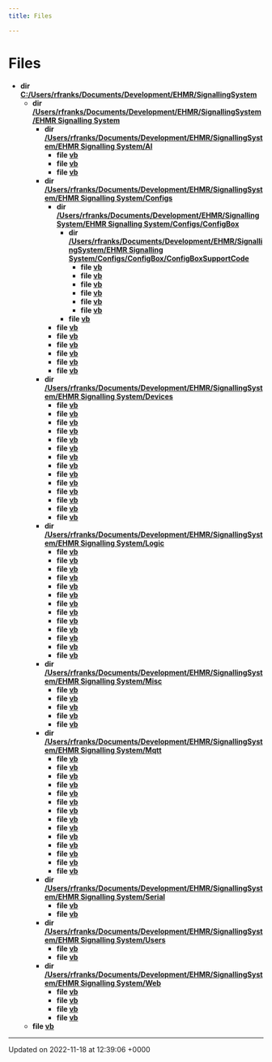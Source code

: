 ```yaml
---
title: Files

---
```


# Files




* **dir [C:/Users/rfranks/Documents/Development/EHMR/SignallingSystem](/SignallingSystem-doc/vb/Files/dir_24eb6ebeb63d5b56f42df688effeb974/#dir-c:/users/rfranks/documents/development/ehmr/signallingsystem)** 
    * **dir [/Users/rfranks/Documents/Development/EHMR/SignallingSystem/EHMR Signalling System](/SignallingSystem-doc/vb/Files/dir_18c6c6d0c544fef64a2875af7ea8e466/#dir-c:/users/rfranks/documents/development/ehmr/signallingsystem/ehmr-signalling-system)** 
        * **dir [/Users/rfranks/Documents/Development/EHMR/SignallingSystem/EHMR Signalling System/AI](/SignallingSystem-doc/vb/Files/dir_c94eee4a6c024bf817b0914ed261a446/#dir-c:/users/rfranks/documents/development/ehmr/signallingsystem/ehmr-signalling-system/ai)** 
            * **file [vb](/SignallingSystem-doc/vb/Files/AIEastBound_8vb/#file-aieastbound.vb)** 
            * **file [vb](/SignallingSystem-doc/vb/Files/AIStart_8vb/#file-aistart.vb)** 
            * **file [vb](/SignallingSystem-doc/vb/Files/AIWestBound_8vb/#file-aiwestbound.vb)** 
        * **dir [/Users/rfranks/Documents/Development/EHMR/SignallingSystem/EHMR Signalling System/Configs](/SignallingSystem-doc/vb/Files/dir_ab5363af54f8ef3bb62d5dbdee7542a2/#dir-c:/users/rfranks/documents/development/ehmr/signallingsystem/ehmr-signalling-system/configs)** 
            * **dir [/Users/rfranks/Documents/Development/EHMR/SignallingSystem/EHMR Signalling System/Configs/ConfigBox](/SignallingSystem-doc/vb/Files/dir_595c56e507eac15fe72ef685bde9a1f3/#dir-c:/users/rfranks/documents/development/ehmr/signallingsystem/ehmr-signalling-system/configs/configbox)** 
                * **dir [/Users/rfranks/Documents/Development/EHMR/SignallingSystem/EHMR Signalling System/Configs/ConfigBox/ConfigBoxSupportCode](/SignallingSystem-doc/vb/Files/dir_1411712a680355ea84ee88b7ce929b43/#dir-c:/users/rfranks/documents/development/ehmr/signallingsystem/ehmr-signalling-system/configs/configbox/configboxsupportcode)** 
                    * **file [vb](/SignallingSystem-doc/vb/Files/ConfigCrossing_8vb/#file-configcrossing.vb)** 
                    * **file [vb](/SignallingSystem-doc/vb/Files/ConfigLevers_8vb/#file-configlevers.vb)** 
                    * **file [vb](/SignallingSystem-doc/vb/Files/ConfigPoints_8vb/#file-configpoints.vb)** 
                    * **file [vb](/SignallingSystem-doc/vb/Files/ConfigPower_8vb/#file-configpower.vb)** 
                    * **file [vb](/SignallingSystem-doc/vb/Files/ConfigSections_8vb/#file-configsections.vb)** 
                    * **file [vb](/SignallingSystem-doc/vb/Files/ConfigSignals_8vb/#file-configsignals.vb)** 
                * **file [vb](/SignallingSystem-doc/vb/Files/Configs_8vb/#file-configs.vb)** 
            * **file [vb](/SignallingSystem-doc/vb/Files/Definitions_8vb/#file-definitions.vb)** 
            * **file [vb](/SignallingSystem-doc/vb/Files/GlobalConfig_8vb/#file-globalconfig.vb)** 
            * **file [vb](/SignallingSystem-doc/vb/Files/PopUpConfig_8vb/#file-popupconfig.vb)** 
            * **file [vb](/SignallingSystem-doc/vb/Files/RuntimeConfig_8vb/#file-runtimeconfig.vb)** 
            * **file [vb](/SignallingSystem-doc/vb/Files/StaticValues_8vb/#file-staticvalues.vb)** 
            * **file [vb](/SignallingSystem-doc/vb/Files/UpdateSettings_8vb/#file-updatesettings.vb)** 
        * **dir [/Users/rfranks/Documents/Development/EHMR/SignallingSystem/EHMR Signalling System/Devices](/SignallingSystem-doc/vb/Files/dir_3c18a1ce60c13d83f5be1a7fa3e9879a/#dir-c:/users/rfranks/documents/development/ehmr/signallingsystem/ehmr-signalling-system/devices)** 
            * **file [vb](/SignallingSystem-doc/vb/Files/AnalogIOManager_8vb/#file-analogiomanager.vb)** 
            * **file [vb](/SignallingSystem-doc/vb/Files/Buttons_8vb/#file-buttons.vb)** 
            * **file [vb](/SignallingSystem-doc/vb/Files/DigitalDeviceAddress_8vb/#file-digitaldeviceaddress.vb)** 
            * **file [vb](/SignallingSystem-doc/vb/Files/FrameIndicatorLights_8vb/#file-frameindicatorlights.vb)** 
            * **file [vb](/SignallingSystem-doc/vb/Files/Fuses_8vb/#file-fuses.vb)** 
            * **file [vb](/SignallingSystem-doc/vb/Files/Levers_8vb/#file-levers.vb)** 
            * **file [vb](/SignallingSystem-doc/vb/Files/LineSide_8vb/#file-lineside.vb)** 
            * **file [vb](/SignallingSystem-doc/vb/Files/MimicDiagram_8vb/#file-mimicdiagram.vb)** 
            * **file [vb](/SignallingSystem-doc/vb/Files/PointSections_8vb/#file-pointsections.vb)** 
            * **file [vb](/SignallingSystem-doc/vb/Files/Points_8vb/#file-points.vb)** 
            * **file [vb](/SignallingSystem-doc/vb/Files/Relays_8vb/#file-relays.vb)** 
            * **file [vb](/SignallingSystem-doc/vb/Files/Signals_8vb/#file-signals.vb)** 
            * **file [vb](/SignallingSystem-doc/vb/Files/Sound_8vb/#file-sound.vb)** 
            * **file [vb](/SignallingSystem-doc/vb/Files/TrackSections_8vb/#file-tracksections.vb)** 
        * **dir [/Users/rfranks/Documents/Development/EHMR/SignallingSystem/EHMR Signalling System/Logic](/SignallingSystem-doc/vb/Files/dir_4fdad2bb8468acc8b4ea69541081aa68/#dir-c:/users/rfranks/documents/development/ehmr/signallingsystem/ehmr-signalling-system/logic)** 
            * **file [vb](/SignallingSystem-doc/vb/Files/BlockSections_8vb/#file-blocksections.vb)** 
            * **file [vb](/SignallingSystem-doc/vb/Files/EastBoundComputer_8vb/#file-eastboundcomputer.vb)** 
            * **file [vb](/SignallingSystem-doc/vb/Files/EastBoundManual_8vb/#file-eastboundmanual.vb)** 
            * **file [vb](/SignallingSystem-doc/vb/Files/Errors_8vb/#file-errors.vb)** 
            * **file [vb](/SignallingSystem-doc/vb/Files/Initializations_8vb/#file-initializations.vb)** 
            * **file [vb](/SignallingSystem-doc/vb/Files/LogicStart_8vb/#file-logicstart.vb)** 
            * **file [vb](/SignallingSystem-doc/vb/Files/Messages_8vb/#file-messages.vb)** 
            * **file [vb](/SignallingSystem-doc/vb/Files/Power_8vb/#file-power.vb)** 
            * **file [vb](/SignallingSystem-doc/vb/Files/SPADDetection_8vb/#file-spaddetection.vb)** 
            * **file [vb](/SignallingSystem-doc/vb/Files/Safety_8vb/#file-safety.vb)** 
            * **file [vb](/SignallingSystem-doc/vb/Files/SignalBackLocks_8vb/#file-signalbacklocks.vb)** 
            * **file [vb](/SignallingSystem-doc/vb/Files/WestBoundComputer_8vb/#file-westboundcomputer.vb)** 
            * **file [vb](/SignallingSystem-doc/vb/Files/WestBoundManual_8vb/#file-westboundmanual.vb)** 
        * **dir [/Users/rfranks/Documents/Development/EHMR/SignallingSystem/EHMR Signalling System/Misc](/SignallingSystem-doc/vb/Files/dir_100752e4646f021f9c75e359aed72fba/#dir-c:/users/rfranks/documents/development/ehmr/signallingsystem/ehmr-signalling-system/misc)** 
            * **file [vb](/SignallingSystem-doc/vb/Files/AlarmsAndNotifications_8vb/#file-alarmsandnotifications.vb)** 
            * **file [vb](/SignallingSystem-doc/vb/Files/IOMonitor_8vb/#file-iomonitor.vb)** 
            * **file [vb](/SignallingSystem-doc/vb/Files/Main_8vb/#file-main.vb)** 
            * **file [vb](/SignallingSystem-doc/vb/Files/SendMail_8vb/#file-sendmail.vb)** 
            * **file [vb](/SignallingSystem-doc/vb/Files/Updater_8vb/#file-updater.vb)** 
        * **dir [/Users/rfranks/Documents/Development/EHMR/SignallingSystem/EHMR Signalling System/Mqtt](/SignallingSystem-doc/vb/Files/dir_3ef305db5f91e3917a6d869b3f50ff0c/#dir-c:/users/rfranks/documents/development/ehmr/signallingsystem/ehmr-signalling-system/mqtt)** 
            * **file [vb](/SignallingSystem-doc/vb/Files/BaseMessageHandler_8vb/#file-basemessagehandler.vb)** 
            * **file [vb](/SignallingSystem-doc/vb/Files/ButtonMessageHandler_8vb/#file-buttonmessagehandler.vb)** 
            * **file [vb](/SignallingSystem-doc/vb/Files/Client_8vb/#file-client.vb)** 
            * **file [vb](/SignallingSystem-doc/vb/Files/DirectionMessageHandler_8vb/#file-directionmessagehandler.vb)** 
            * **file [vb](/SignallingSystem-doc/vb/Files/LeverMessageHandler_8vb/#file-levermessagehandler.vb)** 
            * **file [vb](/SignallingSystem-doc/vb/Files/MessageHandlers_8vb/#file-messagehandlers.vb)** 
            * **file [vb](/SignallingSystem-doc/vb/Files/OperatorMessageHandler_8vb/#file-operatormessagehandler.vb)** 
            * **file [vb](/SignallingSystem-doc/vb/Files/PointMessageHandler_8vb/#file-pointmessagehandler.vb)** 
            * **file [vb](/SignallingSystem-doc/vb/Files/RelayInputMessageHandler_8vb/#file-relayinputmessagehandler.vb)** 
            * **file [vb](/SignallingSystem-doc/vb/Files/RequestableBaseMessageHandler_8vb/#file-requestablebasemessagehandler.vb)** 
            * **file [vb](/SignallingSystem-doc/vb/Files/SensorInputMessageHandler_8vb/#file-sensorinputmessagehandler.vb)** 
            * **file [vb](/SignallingSystem-doc/vb/Files/SignalMessageHandler_8vb/#file-signalmessagehandler.vb)** 
            * **file [vb](/SignallingSystem-doc/vb/Files/StationMessageHandler_8vb/#file-stationmessagehandler.vb)** 
            * **file [vb](/SignallingSystem-doc/vb/Files/TrackSectionMessageHandler_8vb/#file-tracksectionmessagehandler.vb)** 
        * **dir [/Users/rfranks/Documents/Development/EHMR/SignallingSystem/EHMR Signalling System/Serial](/SignallingSystem-doc/vb/Files/dir_7c037ea65c693aa8689d3e9a7b5b23f4/#dir-c:/users/rfranks/documents/development/ehmr/signallingsystem/ehmr-signalling-system/serial)** 
            * **file [vb](/SignallingSystem-doc/vb/Files/Serial_8vb/#file-serial.vb)** 
            * **file [vb](/SignallingSystem-doc/vb/Files/SerialPixelLeds_8vb/#file-serialpixelleds.vb)** 
        * **dir [/Users/rfranks/Documents/Development/EHMR/SignallingSystem/EHMR Signalling System/Users](/SignallingSystem-doc/vb/Files/dir_57e3cf831b42a779df2d86b1676a8b65/#dir-c:/users/rfranks/documents/development/ehmr/signallingsystem/ehmr-signalling-system/users)** 
            * **file [vb](/SignallingSystem-doc/vb/Files/LoginForm_8vb/#file-loginform.vb)** 
            * **file [vb](/SignallingSystem-doc/vb/Files/UserManagment_8vb/#file-usermanagment.vb)** 
        * **dir [/Users/rfranks/Documents/Development/EHMR/SignallingSystem/EHMR Signalling System/Web](/SignallingSystem-doc/vb/Files/dir_ff5570b1fa57d842a2d5aa9cca222a16/#dir-c:/users/rfranks/documents/development/ehmr/signallingsystem/ehmr-signalling-system/web)** 
            * **file [vb](/SignallingSystem-doc/vb/Files/AppServer_8vb/#file-appserver.vb)** 
            * **file [vb](/SignallingSystem-doc/vb/Files/Json_01Values_8vb/#file-json-values.vb)** 
            * **file [vb](/SignallingSystem-doc/vb/Files/JsonDisplay_8vb/#file-jsondisplay.vb)** 
            * **file [vb](/SignallingSystem-doc/vb/Files/Telegram_8vb/#file-telegram.vb)** 
    * **file [vb](/SignallingSystem-doc/vb/Files/dirinfo_8vb/#file-dirinfo.vb)** 



-------------------------------

Updated on 2022-11-18 at 12:39:06 +0000
